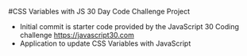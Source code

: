 #CSS Variables with JS
30 Day Code Challenge Project
- Initial commit is starter code provided by the JavaScript 30 Coding challenge https://javascript30.com
- Application to update CSS Variables with JavaScript
